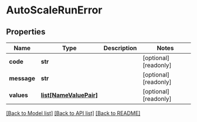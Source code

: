 # AutoScaleRunError

## Properties
Name | Type | Description | Notes
------------ | ------------- | ------------- | -------------
**code** | **str** |  | [optional] [readonly] 
**message** | **str** |  | [optional] [readonly] 
**values** | [**list[NameValuePair]**](NameValuePair.md) |  | [optional] [readonly] 

[[Back to Model list]](../README.md#documentation-for-models) [[Back to API list]](../README.md#documentation-for-api-endpoints) [[Back to README]](../README.md)


